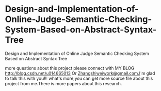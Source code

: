 # Design-and-Implementation-of-Online-Judge-Semantic-Checking-System-Based-on-Abstract-Syntax-Tree
Design and Implementation of Online Judge Semantic Checking System Based on Abstract Syntax Tree

more questions about this project please connect with MY BLOG http://blog.csdn.net/u014665013 Or Zhangshiweiwork@gmail.com.I'm glad to talk this with you!!! what's more,you can get more source file about this project from me.There is more papers about this research.
